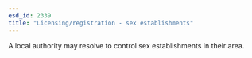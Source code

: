 ```yaml
---
esd_id: 2339
title: "Licensing/registration - sex establishments"
---
```


A local authority may resolve to control sex establishments in their area.  

